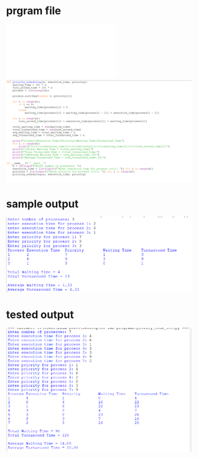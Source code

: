 # prgram file
![program file](prioritycode_599.c)
![prgram file](prority_code_599.png)

# sample output
![sample output](prority_io_599.png)

# tested output
![tested output](prority_eo_599.png)

